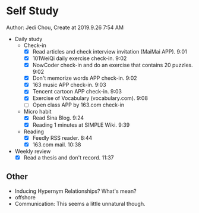 # Self Study

Author: Jedi Chou, Create at 2019.9.26 7:54 AM

* Daily study
  * Check-in
    -[x] Read articles and check interview invitation (MaiMai APP). 9:01
    -[x] 101WeiQi daily exercise check-in. 9:02
    -[x] NowCoder check-in and do an exercise that contains 20 puzzles. 9:02
    -[x] Don't memorize words APP check-in. 9:02
    -[x] 163 music APP check-in. 9:03
    -[x] Tencent cartoon APP check-in. 9:03
    -[x] Exercise of Vocabulary (vocabulary.com). 9:08
    -[ ] Open class APP by 163.com check-in

  * Micro habit
    -[x] Read Sina Blog. 9:24
    -[x] Reading 1 minutes at SIMPLE Wiki. 9:39

  * Reading
    -[x] Feedly RSS reader. 8:44
    -[x] 163.com mail. 10:38

* Weekly review
  -[x] Read a thesis and don't record. 11:37

## Other

* Inducing Hypernym Relationships? What's mean?
* offshore
* Communication: This seems a little unnatural though.
